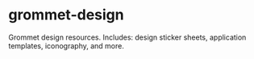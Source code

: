 # grommet-design
Grommet design resources. Includes: design sticker sheets, application templates, iconography, and more.
